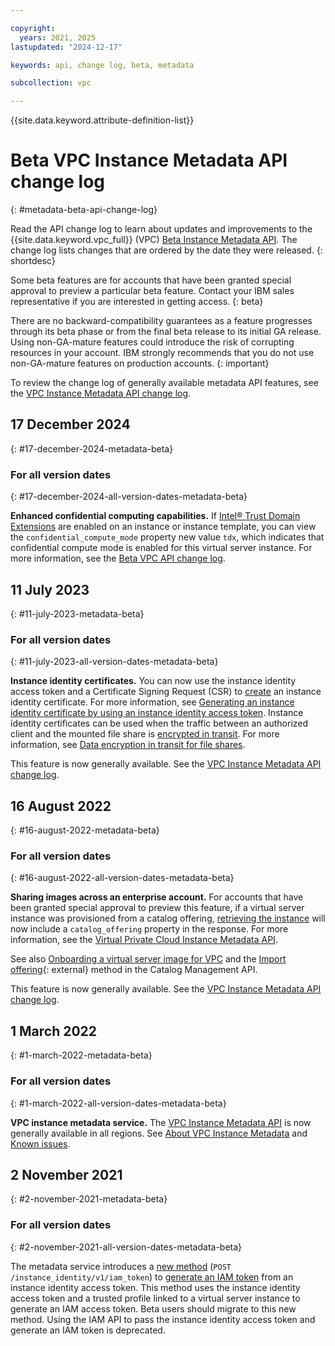 ```yaml
---

copyright:
  years: 2021, 2025
lastupdated: "2024-12-17"

keywords: api, change log, beta, metadata

subcollection: vpc

---
```


{{site.data.keyword.attribute-definition-list}}

# Beta VPC Instance Metadata API change log
{: #metadata-beta-api-change-log}

Read the API change log to learn about updates and improvements to the {{site.data.keyword.vpc_full}} (VPC) [Beta Instance Metadata API](/apidocs/vpc-metadata-beta). The change log lists changes that are ordered by the date they were released.
{: shortdesc}

Some beta features are for accounts that have been granted special approval to preview a particular beta feature. Contact your IBM sales representative if you are interested in getting access.
{: beta}

There are no backward-compatibility guarantees as a feature progresses through its beta phase or from the final beta release to its initial GA release. Using non-GA-mature features could introduce the risk of corrupting resources in your account. IBM strongly recommends that you do not use non-GA-mature features on production accounts.
{: important}

To review the change log of generally available metadata API features, see the [VPC Instance Metadata API change log](/docs/vpc?topic=vpc-metadata-api-change-log).

## 17 December 2024
{: #17-december-2024-metadata-beta}

### For all version dates
{: #17-december-2024-all-version-dates-metadata-beta}

**Enhanced confidential computing capabilities.** If [Intel&reg; Trust Domain Extensions](/docs/vpc?topic=vpc-about-tdx-vpc) are enabled on an instance or instance template, you can view the `confidential_compute_mode` property new value `tdx`, which indicates that confidential compute mode is enabled for this virtual server instance. For more information, see the [Beta VPC API change log](/docs/vpc?topic=vpc-api-change-log-beta#17-december-2024-beta).

## 11 July 2023
{: #11-july-2023-metadata-beta}

### For all version dates
{: #11-july-2023-all-version-dates-metadata-beta}

**Instance identity certificates.** You can now use the instance identity access token and a Certificate Signing Request (CSR) to [create](/apidocs/vpc-metadata-beta/initial#create-certificate) an instance identity certificate. For more information, see [Generating an instance identity certificate by using an instance identity access token](/docs/vpc?topic=vpc-imd-configure-service&interface=api#imd-acquire-certificate). Instance identity certificates can be used when the traffic between an authorized client and the mounted file share is [encrypted in transit](/docs/vpc?topic=vpc-file-storage-vpc-eit). For more information, see [Data encryption in transit for file shares](/docs/vpc?topic=vpc-api-change-log-beta#11-july-2023-beta).

This feature is now generally available. See the [VPC Instance Metadata API change log](/docs/vpc?topic=vpc-metadata-api-change-log#15-august-2023-metadata).

## 16 August 2022
{: #16-august-2022-metadata-beta}

### For all version dates
{: #16-august-2022-all-version-dates-metadata-beta}

**Sharing images across an enterprise account.** For accounts that have been granted special approval to preview this feature, if a virtual server instance was provisioned from a catalog offering, [retrieving the instance](/apidocs/vpc-metadata#get-instance) will now include a `catalog_offering` property in the response. For more information, see the [Virtual Private Cloud Instance Metadata API](/apidocs/vpc-metadata).

See also [Onboarding a virtual server image for VPC](/docs/account?topic=account-catalog-vsivpc-tutorial) and the [Import offering](/apidocs/resource-catalog/private-catalog#import-offering){: external} method in the Catalog Management API.

This feature is now generally available. See the [VPC Instance Metadata API change log](/docs/vpc?topic=vpc-metadata-api-change-log#27-september-2022-metadata).

## 1 March 2022
{: #1-march-2022-metadata-beta}

### For all version dates
{: #1-march-2022-all-version-dates-metadata-beta}

**VPC instance metadata service.** The [VPC Instance Metadata API](/apidocs/vpc-metadata) is now generally available in all regions. See [About VPC Instance Metadata](/docs/vpc?topic=vpc-imd-about) and [Known issues](/docs/vpc?topic=vpc-known-issues).

## 2 November 2021
{: #2-november-2021-metadata-beta}

### For all version dates
{: #2-november-2021-all-version-dates-metadata-beta}

The metadata service introduces a [new method](/apidocs/vpc-metadata-beta/initial#create-iam-token) (`POST /instance_identity/v1/iam_token`) to [generate an IAM token](/docs/vpc?topic=vpc-imd-configure-service&interface=api#imd-token-exchange) from an instance identity access token. This method uses the instance identity access token and a trusted profile linked to a virtual server instance to generate an IAM access token. Beta users should migrate to this new method. Using the IAM API to pass the instance identity access token and generate an IAM token is deprecated.

